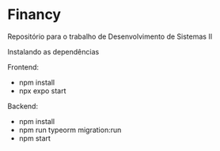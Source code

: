 # Financy
Repositório para o trabalho de Desenvolvimento de Sistemas II

Instalando as dependências

Frontend:
- npm install
- npx expo start

Backend:
- npm install
- npm run typeorm migration:run
- npm start
  

